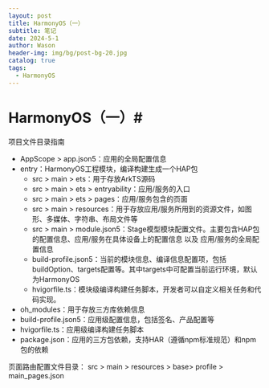 ```yaml
---
layout: post
title: HarmonyOS（一）
subtitle: 笔记
date: 2024-5-1
author: Wason
header-img: img/bg/post-bg-20.jpg
catalog: true
tags:
  - HarmonyOS
---
```


# HarmonyOS（一）#

项目文件目录指南

* AppScope > app.json5：应用的全局配置信息
* entry：HarmonyOS工程模块，编译构建生成一个HAP包
    * src > main > ets：用于存放ArkTS源码
    * src > main > ets > entryability：应用/服务的入口
    * src > main > ets > pages：应用/服务包含的页面
    * src > main > resources：用于存放应用/服务所用到的资源文件，如图形、多媒体、字符串、布局文件等
    * src > main > module.json5：Stage模型模块配置文件。主要包含HAP包的配置信息、应用/服务在具体设备上的配置信息 以及 应用/服务的全局配置信息
    * build-profile.json5：当前的模块信息、编译信息配置项，包括buildOption、targets配置等。其中targets中可配置当前运行环境，默认为HarmonyOS
    * hvigorfile.ts：模块级编译构建任务脚本，开发者可以自定义相关任务和代码实现。
* oh_modules：用于存放三方库依赖信息
* build-profile.json5：应用级配置信息，包括签名、产品配置等
* hvigorfile.ts：应用级编译构建任务脚本
* package.json：应用的三方包依赖，支持HAR（遵循npm标准规范）和npm包的依赖

页面路由配置文件目录：
src > main > resources > base> profile > main_pages.json

